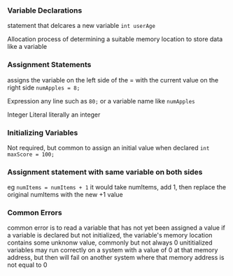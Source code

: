 ### Variable Declarations
statement that delcares a new variable 
	`int userAge`

Allocation
	process of determining a suitable memory location to store data like a variable 

### Assignment Statements
assigns the variable on the left side of the = with the current value on the right side
	`numApples = 8;`

Expression
	any line such as `80;` or a variable name like `numApples`

Integer Literal 
	literally an integer

### Initializing Variables 
Not required, but common to assign an initial value when declared 
	`int maxScore = 100;`

### Assignment statement with same variable on both sides
eg `numItems = numItems + 1`
it would take numItems, add 1, then replace the original numItems with the new +1 value 

### Common Errors
common error is to read a variable that has not yet been assigned a value 
if a variable is declared but not initialized, the variable's memory location contains some unknonw value, commonly but not always 0
unititialized variables may run correctly on a system with a value of 0 at that memory address, but then will fail on another system where that memory address is not equal to 0 